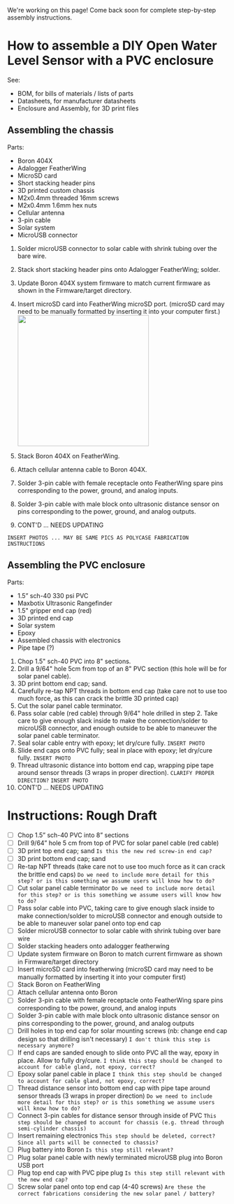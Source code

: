 We're working on this page! Come back soon for complete step-by-step assembly instructions.

# How to assemble a DIY Open Water Level Sensor with a PVC enclosure
See:
- BOM, for bills of materials / lists of parts
- Datasheets, for manufacturer datasheets
- Enclosure and Assembly, for 3D print files

## Assembling the chassis
Parts:
- Boron 404X
- Adalogger FeatherWing
- MicroSD card
- Short stacking header pins
- 3D printed custom chassis
- M2x0.4mm threaded 16mm screws
- M2x0.4mm 1.6mm hex nuts
- Cellular antenna
- 3-pin cable
- Solar system
- MicroUSB connector

1. Solder microUSB connector to solar cable with shrink tubing over the bare wire.
2. Stack short stacking header pins onto Adalogger FeatherWing; solder.
3. Update Boron 404X system firmware to match current firmware as shown in the Firmware/target directory.
4. Insert microSD card into FeatherWing microSD port. (microSD card may need to be manually formatted by inserting it into your computer first.)
    <img src="Photos/Install_SD.jpg" width="300">

5. Stack Boron 404X on FeatherWing.
6. Attach cellular antenna cable to Boron 404X.
7. Solder 3-pin cable with female receptacle onto FeatherWing spare pins corresponding to the power, ground, and analog inputs.
8. Solder 3-pin cable with male block onto ultrasonic distance sensor on pins corresponding to the power, ground, and analog outputs.
9. CONT'D ... NEEDS UPDATING

`INSERT PHOTOS ... MAY BE SAME PICS AS POLYCASE FABRICATION INSTRUCTIONS`


## Assembling the PVC enclosure
Parts:
- 1.5” sch-40 330 psi PVC
- Maxbotix Ultrasonic Rangefinder
- 1.5" gripper end cap (red)
- 3D printed end cap
- Solar system
- Epoxy
- Assembled chassis with electronics
- Pipe tape (?)

1. Chop 1.5" sch-40 PVC into 8" sections.
2. Drill a 9/64" hole 5cm from top of an 8" PVC section (this hole will be for solar panel cable).
3. 3D print bottom end cap; sand.
4. Carefully re-tap NPT threads in bottom end cap (take care not to use too much force, as this can crack the brittle 3D printed cap)
5. Cut the solar panel cable terminator.
6. Pass solar cable (red cable) through 9/64" hole drilled in step 2. Take care to give enough slack inside to make the connection/solder to microUSB connector, and enough outside to be able to maneuver the solar panel cable terminator.
7. Seal solar cable entry with epoxy; let dry/cure fully.
    `INSERT PHOTO`
8. Slide end caps onto PVC fully; seal in place with epoxy; let dry/cure fully.
    `INSERT PHOTO`
9. Thread ultrasonic distance into bottom end cap, wrapping pipe tape around sensor threads (3 wraps in proper direction).
    `CLARIFY PROPER DIRECTION?`
    `INSERT PHOTO`
10. CONT'D ... NEEDS UPDATING


# Instructions: Rough Draft
- [ ] Chop 1.5” sch-40 PVC into 8” sections
- [ ] Drill 9/64” hole 5 cm from top of PVC for solar panel cable (red cable)
- [ ] 3D print top end cap; sand
`Is this the new red screw-in end cap?`
- [ ] 3D print bottom end cap; sand
- [ ] Re-tap NPT threads (take care not to use too much force as it can crack the brittle end caps)
`Do we need to include more detail for this step? or is this something we assume users will know how to do?`
- [ ] Cut solar panel cable terminator
`Do we need to include more detail for this step? or is this something we assume users will know how to do?`
- [ ] Pass solar cable into PVC, taking care to give enough slack inside to make connection/solder to microUSB connector and enough outside to be able to maneuver solar panel onto top end cap
- [ ] Solder microUSB connector to solar cable with shrink tubing over bare wire
- [ ] Solder stacking headers onto adalogger featherwing
- [ ] Update system firmware on Boron to match current firmware as shown in Firmware/target directory
- [ ] Insert microSD card into featherwing (microSD card may need to be manually formatted by inserting it into your computer first)
- [ ] Stack Boron on FeatherWing
- [ ] Attach cellular antenna onto Boron
- [ ] Solder 3-pin cable with female receptacle onto FeatherWing spare pins corresponding to tbe power, ground, and analog inputs
- [ ] Solder 3-pin cable with male block onto ultrasonic distance sensor on pins corresponding to the power, ground, and analog outputs
- [ ] Drill holes in top end cap for solar mounting screws (nb: change end cap design so that drilling isn't necessary)
`I don't think this step is necessary anymore?`
- [ ] If end caps are sanded enough to slide onto PVC all the way, epoxy in place. Allow to fully dry/cure.
`I think this step should be changed to account for cable gland, not epoxy, correct?`
- [ ] Epoxy solar panel cable in place
`I think this step should be changed to account for cable gland, not epoxy, correct?`
- [ ] Thread distance sensor into bottom end cap with pipe tape around sensor threads (3 wraps in proper direction)
`Do we need to include more detail for this step? or is this something we assume users will know how to do?`
- [ ] Connect 3-pin cables for distance sensor through inside of PVC
`This step should be changed to account for chassis (e.g. thread through semi-cylinder chassis)`
- [ ] Insert remaining electronics
`This step should be deleted, correct? Since all parts will be connected to chassis?`
- [ ] Plug battery into Boron
`Is this step still relevant?`
- [ ] Plug solar panel cable with newly terminated microUSB plug into Boron USB port
- [ ] Plug top end cap with PVC pipe plug
`Is this step still relevant with the new end cap?`
- [ ] Screw solar panel onto top end cap (4-40 screws)
`Are these the correct fabrications considering the new solar panel / battery?`